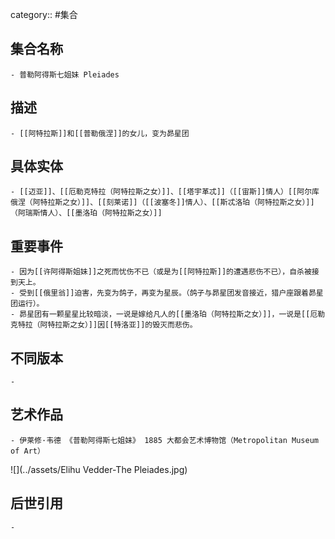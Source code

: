 category:: #集合
## 集合名称
	- 普勒阿得斯七姐妹 Pleiades
## 描述
	- [[阿特拉斯]]和[[普勒俄涅]]的女儿，变为昴星团
## 具体实体
	- [[迈亚]]、[[厄勒克特拉（阿特拉斯之女）]]、[[塔宇革忒]]（[[宙斯]]情人）[[阿尔库俄涅（阿特拉斯之女）]]、[[刻莱诺]]（[[波塞冬]]情人）、[[斯忒洛珀（阿特拉斯之女）]]（阿瑞斯情人）、[[墨洛珀（阿特拉斯之女）]]
## 重要事件
	- 因为[[许阿得斯姐妹]]之死而忧伤不已（或是为[[阿特拉斯]]的遭遇悲伤不已），自杀被接到天上。
	- 受到[[俄里翁]]迫害，先变为鸽子，再变为星辰。（鸽子与昴星团发音接近，猎户座跟着昴星团运行）。
	- 昴星团有一颗星星比较暗淡，一说是嫁给凡人的[[墨洛珀（阿特拉斯之女）]]，一说是[[厄勒克特拉（阿特拉斯之女）]]因[[特洛亚]]的毁灭而悲伤。
## 不同版本
	-
## 艺术作品
	- 伊莱修·韦德 《普勒阿得斯七姐妹》 1885 大都会艺术博物馆（Metropolitan Museum of Art）
 ![](../assets/Elihu Vedder-The Pleiades.jpg)
## 后世引用
	-
